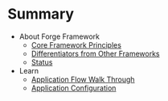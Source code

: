 # Summary

* About Forge Framework
    * [Core Framework Principles](about/core-principles.md)
    * [Differentiators from Other Frameworks](about/differentiators.md)
    * [Status](about/status.md)
* Learn
    * [Application Flow Walk Through](learn/application-flow.md)
    * [Application Configuration](learn\application-configuration.md)

